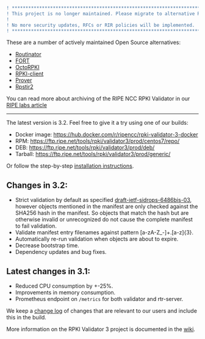 ```diff

! **************************************************************************************************
! This project is no longer maintained. Please migrate to alternative RPKI Relying Party software.  
!                                                                                                   
! No more security updates, RFCs or RIR policies will be implemented.                               
! **************************************************************************************************
```

These are a number of actively maintained Open Source alternatives:
  * [Routinator](https://github.com/NLnetLabs/routinator/)
  * [FORT](https://github.com/NICMx/FORT-validator/)
  * [OctoRPKI](https://github.com/cloudflare/cfrpki)
  * [RPKI-client](https://rpki-client.org/)
  * [Prover](https://github.com/lolepezy/rpki-prover)
  * [Rpstir2](https://github.com/bgpsecurity/rpstir2)

You can read more about archiving of the RIPE NCC RPKI Validator in our [RIPE labs article](https://labs.ripe.net/Members/nathalie_nathalie/life-cycle-of-the-ripe-ncc-rpki-validator-1)

---------------------------------------

The latest version is 3.2. Feel free to give it a try using one of our builds:

* Docker image: https://hub.docker.com/r/ripencc/rpki-validator-3-docker
* RPM: https://ftp.ripe.net/tools/rpki/validator3/prod/centos7/repo/
* DEB: https://ftp.ripe.net/tools/rpki/validator3/prod/deb/
* Tarball: https://ftp.ripe.net/tools/rpki/validator3/prod/generic/

Or follow the step-by-step [installation instructions](https://github.com/RIPE-NCC/rpki-validator-3/wiki/RIPE-NCC-RPKI-Validator-3-Production).

Changes in 3.2:
---------------
  * Strict validation by default as specified [draft-ietf-sidrops-6486bis-03](https://www.ietf.org/archive/id/draft-ietf-sidrops-6486bis-03.txt),
    however objects mentioned in the manifest are only checked against the SHA256 hash in the manifest. So objects that match the hash but are
    otherwise invalid or unrecognized do not cause the complete manifest to fail validation.
  * Validate manifest entry filenames against pattern [a-zA-Z_-]+\.[a-z]{3}.
  * Automatically re-run validation when objects are about to expire.
  * Decrease bootstrap time.
  * Dependency updates and bug fixes.

Latest changes in 3.1:
----------------------

* Reduced CPU consumption by +-25%.
* Improvements in memory consumption.
* Prometheus endpoint on `/metrics` for both validator and rtr-server.


We keep a [change log](https://github.com/RIPE-NCC/rpki-validator-3/blob/master/rpki-validator/Changelog.txt)
of changes that are relevant to our users and include this in the build.

More information on the RPKI Validator 3 project is documented in the [wiki](https://github.com/RIPE-NCC/rpki-validator-3/wiki).
